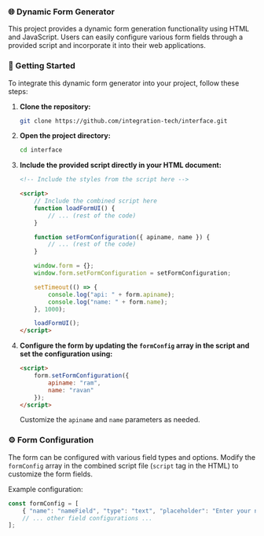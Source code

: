 ### 🌐 Dynamic Form Generator

This project provides a dynamic form generation functionality using HTML and JavaScript. Users can easily configure various form fields through a provided script and incorporate it into their web applications.

### 🚀 Getting Started

To integrate this dynamic form generator into your project, follow these steps:

1. **Clone the repository:**
    ```bash
    git clone https://github.com/integration-tech/interface.git
    ```

2. **Open the project directory:**
    ```bash
    cd interface
    ```

3. **Include the provided script directly in your HTML document:**
    ```html
    <!-- Include the styles from the script here -->

    <script>
        // Include the combined script here
        function loadFormUI() {
            // ... (rest of the code)
        }

        function setFormConfiguration({ apiname, name }) {
            // ... (rest of the code)
        }

        window.form = {};
        window.form.setFormConfiguration = setFormConfiguration;

        setTimeout(() => {
            console.log("api: " + form.apiname);
            console.log("name: " + form.name);
        }, 1000);

        loadFormUI();
    </script>
    ```

4. **Configure the form by updating the `formConfig` array in the script and set the configuration using:**
    ```html
    <script>
        form.setFormConfiguration({
            apiname: "ram",
            name: "ravan"
        });
    </script>
    ```

   Customize the `apiname` and `name` parameters as needed.

### ⚙️ Form Configuration

The form can be configured with various field types and options. Modify the `formConfig` array in the combined script file (`script` tag in the HTML) to customize the form fields.

Example configuration:

```javascript
const formConfig = [
    { "name": "nameField", "type": "text", "placeholder": "Enter your name" },
    // ... other field configurations ...
];
